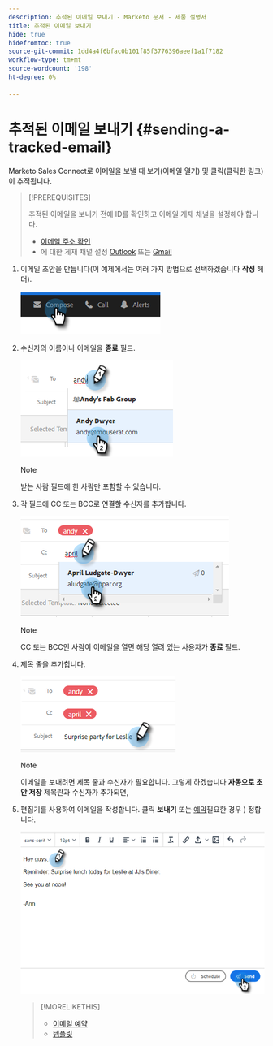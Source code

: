 ```yaml
---
description: 추적된 이메일 보내기 - Marketo 문서 - 제품 설명서
title: 추적된 이메일 보내기
hide: true
hidefromtoc: true
source-git-commit: 1dd4a4f6bfac0b101f85f3776396aeef1a1f7182
workflow-type: tm+mt
source-wordcount: '198'
ht-degree: 0%

---
```


# 추적된 이메일 보내기 {#sending-a-tracked-email}

Marketo Sales Connect로 이메일을 보낼 때 보기(이메일 열기) 및 클릭(클릭한 링크)이 추적됩니다.

>[!PREREQUISITES]
>
>추적된 이메일을 보내기 전에 ID를 확인하고 이메일 게재 채널을 설정해야 합니다.
>
>* [이메일 주소 확인](/help/marketo/product-docs/marketo-sales-insight/actions/getting-started/email-settings/verify-your-email.md)
>* 에 대한 게재 채널 설정 [Outlook](/help/marketo/product-docs/marketo-sales-connect/email-plugins/msc-for-outlook/email-connection-for-outlook-users.md) 또는 [Gmail](/help/marketo/product-docs/marketo-sales-connect/email-plugins/gmail/email-connection-for-gmail-users.md)


1. 이메일 초안을 만듭니다(이 예제에서는 여러 가지 방법으로 선택하겠습니다 **작성** 헤더).

   ![](assets/sending-a-tracked-email-1.png)

1. 수신자의 이름이나 이메일을 **종료** 필드.

   ![](assets/sending-a-tracked-email-2.png)

   >[!NOTE]
   >
   >받는 사람 필드에 한 사람만 포함할 수 있습니다.

1. 각 필드에 CC 또는 BCC로 연결할 수신자를 추가합니다.

   ![](assets/sending-a-tracked-email-3.png)

   >[!NOTE]
   >
   >CC 또는 BCC인 사람이 이메일을 열면 해당 열려 있는 사용자가 **종료** 필드.

1. 제목 줄을 추가합니다.

   ![](assets/sending-a-tracked-email-4.png)

   >[!NOTE]
   >
   >이메일을 보내려면 제목 줄과 수신자가 필요합니다. 그렇게 하겠습니다 **자동으로 초안 저장** 제목란과 수신자가 추가되면,

1. 편집기를 사용하여 이메일을 작성합니다. 클릭 **보내기** 또는 [예약](/help/marketo/product-docs/marketo-sales-connect/email/using-the-compose-window/scheduling-an-email.md)필요한 경우 ) 정합니다.

   ![](assets/sending-a-tracked-email-5.png)

   >[!MORELIKETHIS]
   >
   >* [이메일 예약](/help/marketo/product-docs/marketo-sales-insight/actions/email/using-the-compose-window/scheduling-an-email.md)
   >* [템플릿](/help/marketo/product-docs/marketo-sales-insight/actions/templates/manage-templates.md#create-a-new-template)

